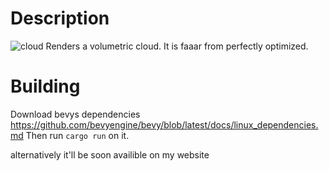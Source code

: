 # Description
![cloud](https://github.com/user-attachments/assets/658ef83b-869d-4f0c-bd97-c37c0a432ca4)
Renders a volumetric cloud.
It is faaar from perfectly optimized.

# Building
Download bevys dependencies https://github.com/bevyengine/bevy/blob/latest/docs/linux_dependencies.md
Then run `cargo run` on it.

alternatively it'll be soon availible on my website
